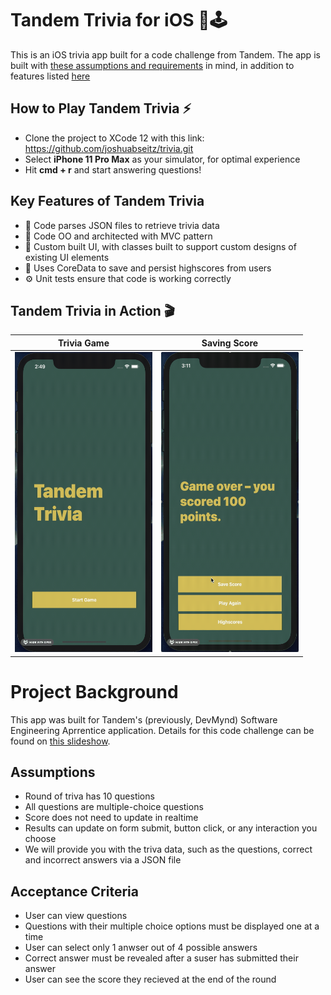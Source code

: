 # Tandem Trivia for iOS 📱🕹
This is an iOS trivia app built for a code challenge from Tandem. The app is built with [these assumptions and requirements](#tandem-trivia) in mind, in addition to features listed [here](#key-features-of-tandem-trivia)

## How to Play Tandem Trivia ⚡
* Clone the project to XCode 12 with this link: https://github.com/joshuabseitz/trivia.git
* Select <b>iPhone 11 Pro Max</b> as your simulator, for optimal experience
* Hit <b>cmd + r</b> and start answering questions!

## Key Features of Tandem Trivia
* 📇 Code parses JSON files to retrieve trivia data
* 📐 Code OO and architected with MVC pattern
* 🎨 Custom built UI, with classes built to support custom designs of existing UI elements
* 💾 Uses CoreData to save and persist highscores from users
* ⚙️ Unit tests ensure that code is working correctly

## Tandem Trivia in Action 🎬
Trivia Game | Saving Score
:--:|:--:
<img src="/demo/questions.gif" width="220" height="480"/> | <img src="/demo/savescore.gif" width="220" height="480"/>

# Project Background
This app was built for Tandem's (previously, DevMynd) Software Engineering Aprrentice application. Details for this code challenge can be found on [this slideshow](https://madeintandem.com/wp-content/uploads/2020/10/Tandem_Apprentice_Challenge_2020.zip).

## Assumptions
* Round of triva has 10 questions
* All questions are multiple-choice questions
* Score does not need to update in realtime
* Results can update on form submit, button click, or any interaction you choose
* We will provide you with the triva data, such as the questions, correct and incorrect answers via a JSON file

## Acceptance Criteria
* User can view questions
* Questions with their multiple choice options must be displayed one at a time
* User can select only 1 anwser out of 4 possible answers
* Correct answer must be revealed after a suser has submitted their answer
* User can see the score they recieved at the end of the round